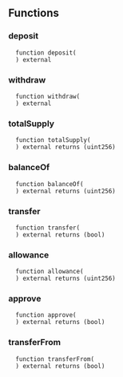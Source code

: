 


## Functions
### deposit
```solidity
  function deposit(
  ) external
```




### withdraw
```solidity
  function withdraw(
  ) external
```




### totalSupply
```solidity
  function totalSupply(
  ) external returns (uint256)
```




### balanceOf
```solidity
  function balanceOf(
  ) external returns (uint256)
```




### transfer
```solidity
  function transfer(
  ) external returns (bool)
```




### allowance
```solidity
  function allowance(
  ) external returns (uint256)
```




### approve
```solidity
  function approve(
  ) external returns (bool)
```




### transferFrom
```solidity
  function transferFrom(
  ) external returns (bool)
```




